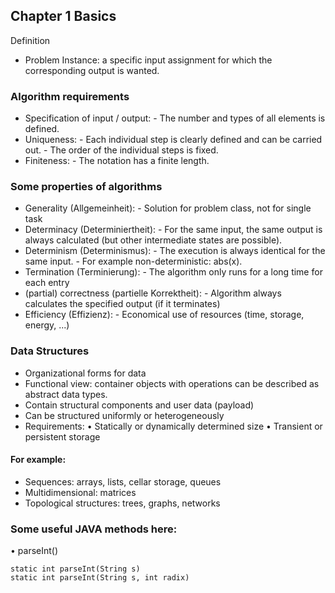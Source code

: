 ## Chapter 1 Basics
 
Definition
- Problem Instance: a specific input assignment for which the corresponding output is wanted.

### Algorithm requirements
- Specification of input / output: - The number and types of all elements is defined. 
- Uniqueness: - Each individual step is clearly defined and can be carried out. 
              - The order of the individual steps is fixed. 
- Finiteness: - The notation has a finite length.

### Some properties of algorithms
- Generality (Allgemeinheit): - Solution for problem class, not for single task 
- Determinacy (Determiniertheit): - For the same input, the same output is always calculated (but other intermediate states are possible). 
- Determinism (Determinismus): - The execution is always identical for the same input. 
               - For example non-deterministic: abs(x). 
- Termination (Terminierung): - The algorithm only runs for a long time for each entry 
- (partial) correctness (partielle Korrektheit): - Algorithm always calculates the specified output (if it terminates) 
- Efficiency (Effizienz): - Economical use of resources (time, storage, energy, ...)

### Data Structures
- Organizational forms for data 
- Functional view: container objects with operations can be described as abstract data types. 
- Contain structural components and user data (payload) 
- Can be structured uniformly or heterogeneously 
- Requirements: 
    • Statically or dynamically determined size 
    • Transient or persistent storage
#### For example:
- Sequences: arrays, lists, cellar storage, queues 
- Multidimensional: matrices 
- Topological structures: trees, graphs, networks

### Some useful JAVA methods here:
• parseInt() 
```
static int parseInt(String s)
static int parseInt(String s, int radix)
```

